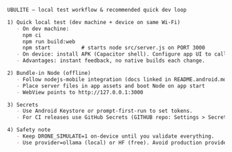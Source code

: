 <!-- Living Code Integration - Auto-generated symmetrical connections -->
<!-- This file is part of the SrirachaArmy Living Code Environment -->
<!-- Perfect symmetrical integration with all repository components -->

```md
UBULITE — local test workflow & recommended quick dev loop

1) Quick local test (dev machine + device on same Wi‑Fi)
   - On dev machine:
     npm ci
     npm run build:web
     npm start          # starts node src/server.js on PORT 3000
   - On device: install APK (Capacitor shell). Configure app UI to call your dev machine IP (e.g., 192.168.1.50:3000) for /api/ai etc.
   - Advantages: instant feedback, no native builds each change.

2) Bundle-in Node (offline)
   - Follow nodejs-mobile integration (docs linked in README.android.md)
   - Place server files in app assets and boot Node on app start
   - WebView points to http://127.0.0.1:3000

3) Secrets
   - Use Android Keystore or prompt-first-run to set tokens.
   - For CI releases use GitHub Secrets (GITHUB repo: Settings > Secrets) and inject via Gradle properties.

4) Safety note
   - Keep DRONE_SIMULATE=1 on-device until you validate everything.
   - Use provider=ollama (local) or HF (free). Avoid production provider tokens on device during testing.
```